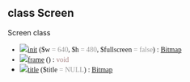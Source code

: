 ## class Screen ##
Screen class

<font face='Lucida Console'>
<ul><li><img src='http://phpmedia.googlecode.com/svn/www/icons/method_static.png' /><a href='API_6Screen4init.md'>init</a> ($w<font color='#999'> = 640</font>, $h<font color='#999'> = 480</font>, $fullscreen<font color='#999'> = false</font>) : <font color='#a88'><a href='API_6Bitmap.md'>Bitmap</a></font>
</li><li><img src='http://phpmedia.googlecode.com/svn/www/icons/method_static.png' /><a href='API_6Screen5frame.md'>frame</a> () : <font color='#a88'>void</font>
</li><li><img src='http://phpmedia.googlecode.com/svn/www/icons/method_static.png' /><a href='API_6Screen5title.md'>title</a> ($title<font color='#999'> = NULL</font>) : <font color='#a88'><a href='API_6Bitmap.md'>Bitmap</a></font>
</font>